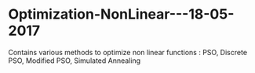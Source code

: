 # Optimization-NonLinear---18-05-2017
Contains various methods to optimize non linear functions : PSO, Discrete PSO, Modified PSO, Simulated Annealing
